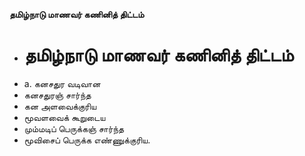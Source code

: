**தமிழ்நாடு மாணவர் கணினித் திட்டம்**
- # தமிழ்நாடு மாணவர் கணினித் திட்டம்
- a. கனசதுர வடிவான
- கனசதுரஞ் சார்ந்த
- கன அளவைக்குரிய
- மூவளவைக் கூறுடைய
- மும்மடிப் பெருக்கஞ் சார்ந்த
- மூவிசைப் பெருக்க எண்ணுக்குரிய.

